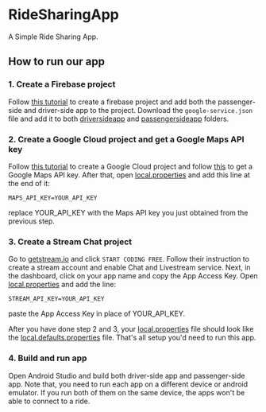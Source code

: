 # RideSharingApp

A Simple Ride Sharing App.

## How to run our app

### 1. Create a Firebase project

Follow [this tutorial](https://firebase.google.com/docs/android/setup) to create a firebase project and add both the passenger-side and driver-side app to the project. Download the `google-service.json` file and add it to both [driversideapp](/driversideapp/) and [passengersideapp](/passengersideapp/) folders.

### 2. Create a Google Cloud project and get a Google Maps API key

Follow [this tutorial](https://developers.google.com/maps/documentation/android-sdk/cloud-setup) to create a Google Cloud project and follow [this](https://developers.google.com/maps/documentation/android-sdk/get-api-key) to get a Google Maps API key. After that, open [local.properties](/local.properties) and add this line at the end of it:

    MAPS_API_KEY=YOUR_API_KEY

replace YOUR_API_KEY with the Maps API key you just obtained from the previous step.

### 3. Create a Stream Chat project

Go to [getstream.io](https://getstream.io/) and click `START CODING FREE`. Follow their instruction to create a stream account and enable Chat and Livestream service. Next, in the dashboard, click on your app name and copy the App Access Key. Open [local.properties](/local.properties) and add the line:

    STREAM_API_KEY=YOUR_API_KEY

paste the App Access Key in place of YOUR_API_KEY.

After you have done step 2 and 3, your [local.properties](/local.properties) file should look like the [local.defaults.properties](/local.defaults.properties) file. That's all setup you'd need to run this app.

### 4. Build and run app

Open Android Studio and build both driver-side app and passenger-side app. Note that, you need to run each app on a different device or android emulator. If you run both of them on the same device, the apps won't be able to connect to a ride.
